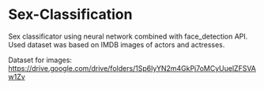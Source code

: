 # Sex-Classification
Sex classificator using neural network combined with face_detection API. Used dataset was based on IMDB images of actors and actresses.

Dataset for images: https://drive.google.com/drive/folders/1Sp6lyYN2m4GkPj7oMCyUuelZFSVAw1Zv
